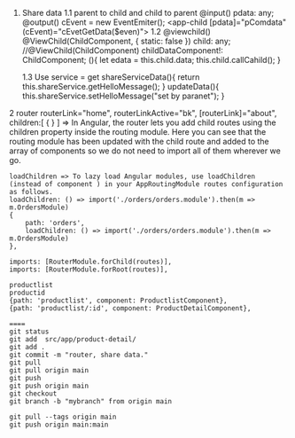 1. Share data
	1.1 parent to child and child to parent
	@input() pdata: any;
	@output() cEvent = new EventEmiter();
	<app-child [pdata]="pComdata" (cEvent)="cEvetGetData($even)"> </app-child>
	1.2 @viewchild()
	@ViewChild(ChildComponent, { static: false }) child: any;
	//@ViewChild(ChildComponent) childDataComponent!: ChildComponent;
	(){
		let edata = this.child.data;
		this.child.callCahild();
	}
	
	1.3 Use service =
	get shareServiceData(){
		return this.shareService.getHelloMessage();
	}
	updateData(){
		this.shareService.setHelloMessage("set by paranet");
	}
	
2	router
	routerLink="home", routerLinkActive="bk", [routerLink]="about",
	children:[ { } ] => In Angular, the router lets you add child routes using the children property inside the routing module. Here you can see that the routing module has been updated with the child route and added to the array of components so we do not need to import all of them wherever we go.
	
	loadChildren => To lazy load Angular modules, use loadChildren (instead of component ) in your AppRoutingModule routes configuration as follows. 
	loadChildren: () => import('./orders/orders.module').then(m => m.OrdersModule)
	{
		path: 'orders',
		loadChildren: () => import('./orders/orders.module').then(m => m.OrdersModule)
	},
	
	imports: [RouterModule.forChild(routes)],
    imports: [RouterModule.forRoot(routes)],
	
	productlist
	productid
	{path: 'productlist', component: ProductlistComponent},
    {path: 'productlist/:id', component: ProductDetailComponent},
		
	====
    git status
    git add  src/app/product-detail/
    git add .
    git commit -m "router, share data."
    git pull
    git pull origin main
    git push 
    git push origin main
    git checkout
    git branch -b "mybranch" from origin main

	git pull --tags origin main
	git push origin main:main		
